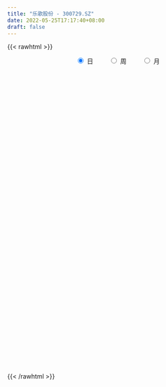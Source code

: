 ```yaml
---
title: "乐歌股份 - 300729.SZ"
date: 2022-05-25T17:17:40+08:00
draft: false
---
```

{{< rawhtml >}}
    <div style="text-align: center">
        <label style="padding: 1rem;"><input style="margin-right: .5rem" type="radio" name="period" value="D" checked onclick="period_change(this)">日</label>
        <label style="padding: 1rem;"><input style="margin-right: .5rem" type="radio" name="period" value="W" onclick="period_change(this)">周</label>
        <label style="padding: 1rem;"><input style="margin-right: .5rem" type="radio" name="period" value="M" onclick="period_change(this)">月</label>
    </div>
    <div id="chart" style="height: 700px;"></div> 
    <script type="text/javascript">
        const D_v = [13098.0,16864.8,12679.0,7822.8,6680.4,9554.99,70012.24,97040.17,46784.15,37490.05,33998.64,52302.84,54432.13,34079.42,17488.51,19095.25,23783.15,12592.06,15056.55,29286.3,19965.31,21664.83,21553.1,18897.62,11900.81,13833.72,8325.12,13913.83,15619.61,11497.07,18708.97,13660.18,9232.19,25581.51,16057.81,13309.74,25276.07,18207.09,17096.89,16577.7,13148.69,12560.53,19579.74,17976.59,19252.18,35188.18,26812.91,19910.32,21871.0,29360.83,20451.01,18939.28,17609.48,15575.8,37047.91,34976.3,43809.15,46980.58,31008.98,25278.11,26504.45,32900.89,18603.48,15433.3,21426.79,30305.5,21286.17,20602.6,21742.6,23052.0,25178.41,19949.48,15628.62,14239.21,18180.79,15602.28,16834.67,27819.81,38196.93,23985.58,13196.12,38546.37,19032.43,24217.75,20003.08,15210.03,29122.55,13855.11,15315.1,13126.84,22557.44,49990.42,22732.27,58797.32,35748.32,34295.19,31088.74,36435.16,27526.76,51514.45,29023.02,23730.4,18775.6,97362.61,86182.53,56708.68,39628.19,35188.87,24929.62,32020.11,54567.57,59669.84,75255.26,50836.21,81176.92,43579.64,35734.07,44769.8,34986.26,34881.82,78949.59,49086.83,40639.79,50322.07,46820.93,50755.78,44954.71,26794.33,32712.61,63855.66,34510.54,39518.37,23517.86,39331.28,20372.11,18534.2,31519.65,46068.44,31716.94,26851.36,36571.8,22862.28,12295.46,32270.16,18244.4,13747.08,9662.38,26712.2,16342.46,12213.0,9697.02,18757.68,20359.12,10625.58,20592.8,9694.72,27598.69,12500.2,12476.9,11910.84,12655.32,12118.52,10562.6,7921.1,9488.58,26713.34,18133.7,11331.07,16507.87,8150.4,14462.18,15204.37,11785.7,12250.2,9365.78,7754.8,14122.83,11020.74,12789.98,8280.0,7449.88,15487.98,9678.14,7039.55,14582.74,21648.0,12917.7,23958.86,15510.52,14995.58,12836.14,11233.3,12016.4,8024.28,12081.1,10263.86,19269.4,12875.81,19025.29,24708.35,37997.72,37987.1,28314.92,51356.9,34539.07,28279.74,19192.26,16135.0,16059.32,9792.24,60625.91,63284.19,39355.6,27861.58,17948.4,29783.64,15971.8,15449.2,15666.3,18515.14,16390.54,16856.16,45272.44,31097.9,18441.5,14402.78,13087.94,15915.14,21079.3,63347.1,86901.08,72123.3,52239.16,38481.5,42549.3,48872.31,39885.12,31600.85,26666.0,59963.06,58670.71,48022.97,27969.2,38301.7,48894.04,29020.39,45690.28,26811.86,39259.37,22545.8]
const D_histogram = [0.0,-0.0135038177,-0.0381152324,-0.0509404625,-0.0768156718,-0.0784702517,0.2194380144,0.4150011056,0.4561166178,0.4259759302,0.3478575902,0.3425255972,0.3205635317,0.2205563245,0.1431569701,0.0275823171,0.0043400346,-0.041737953,-0.0592855412,-0.0642010157,-0.1206495084,-0.252788976,-0.3227969822,-0.3236231469,-0.3029873597,-0.2655128238,-0.2390034061,-0.2000516423,-0.1756790097,-0.1417869528,-0.1575694001,-0.2007795919,-0.2036452043,-0.1327204722,-0.1185164321,-0.125838926,-0.04455137,-0.0189896229,-0.0428818428,-0.0504336366,-0.0478581549,-0.0534540173,-0.0253189639,-0.0518131652,-0.1009513898,-0.2112542317,-0.2950391252,-0.3281525032,-0.3452931701,-0.3034863178,-0.3043513822,-0.2751531516,-0.2853554907,-0.2547973681,-0.1417469661,-0.0304776137,0.1167527504,0.2445174213,0.3301456352,0.3280457119,0.3711282724,0.3776824133,0.3475328663,0.2894995417,0.2056629762,0.2047125344,0.1765457546,0.1134852931,0.0322394023,-0.0675659802,-0.0753261671,-0.0367879169,-0.0297644739,-0.0635860377,-0.0958889572,-0.1190229119,-0.1399675353,-0.0762193722,0.0027979142,0.0557302169,0.0931891438,0.1691831752,0.1924959711,0.2138987269,0.2022516294,0.1731853228,0.0977943602,0.0430842349,-0.0135329469,-0.0620478209,-0.044202297,0.0118810951,0.0328939793,0.1321806412,0.1641321807,0.1455315236,0.1620488825,0.2327317257,0.245551711,0.1314003064,0.0195931749,-0.0131013734,-0.0455072916,0.1238067141,0.196167444,0.1739143504,0.1479422946,0.1086913793,0.0755313888,-0.006432356,0.0207917419,0.0696101664,0.180280684,0.2592420803,0.3419528497,0.3494398631,0.3111099555,0.2522937224,0.2411044752,0.228941711,0.3674941254,0.3863758264,0.4229001459,0.4468058001,0.5254269669,0.6160099621,0.551054915,0.4506153085,0.4052632045,0.2446766811,0.1154951672,0.0931463766,-0.0030406484,-0.1083202596,-0.2179492951,-0.2660951958,-0.2952550838,-0.1553257731,-0.1589604936,-0.2583307117,-0.3425957812,-0.4185002622,-0.4609190106,-0.5521593506,-0.6320484666,-0.6809233726,-0.6848215173,-0.6329305151,-0.5946065719,-0.5137731936,-0.461654345,-0.4468587437,-0.4980609388,-0.4752822394,-0.3407229858,-0.2677616524,-0.1402202097,-0.0692661241,-0.0222167702,-0.0517953812,-0.0105395464,-0.0492610838,-0.0225520137,-0.0336875919,-0.0376333638,-0.1394818527,-0.1981131339,-0.195263014,-0.2033533031,-0.1796140366,-0.2085864769,-0.2547358214,-0.2721158849,-0.3253710261,-0.3232374656,-0.3475060507,-0.2785217734,-0.1729662811,-0.1271279988,-0.0710546972,-0.0371771811,-0.0674233043,-0.0938998928,-0.0855432426,0.0105628798,0.1036761843,0.1841291877,0.2507526046,0.2157969276,0.2432711829,0.2127476087,0.2395995138,0.2229593697,0.2071521611,0.1569323506,0.0975078853,0.0270128213,-0.0549813676,-0.1624338166,-0.2376309524,-0.2875021027,-0.3030986443,-0.3461136781,-0.4448538992,-0.4488443711,-0.3846465665,-0.3060381111,-0.225598607,-0.1584226279,-0.1039775758,0.0387818612,0.0932381802,0.0791910441,0.0731727236,0.0836822048,0.1182895668,0.1476526172,0.1806724461,0.1621747492,0.1258481126,0.0667347093,0.0492160928,0.0459640938,0.0435320419,0.0208503957,0.0351323714,0.0339544682,0.0444881791,0.0232779135,0.1149113281,0.2022697162,0.1445533582,0.0798812569,-0.0111376302,0.0083501628,0.0822059732,0.1413370319,0.1670316049,0.1675203879,0.1921232343,0.2546888814,0.262841016,0.2415284074,0.1821546188,0.1968380791,0.2005612792,0.2395203392,0.2507512687,0.1994082985,0.184472525]
const D_fast = [0.0,-0.0168797721,-0.051019995,-0.0765803406,-0.1216594679,-0.1429316107,0.209836159,0.5091495266,0.6642941932,0.7406474882,0.7494935457,0.829792952,0.8879717695,0.8431036434,0.8014935315,0.6928144578,0.6706571839,0.614144708,0.5817757345,0.5608100062,0.4741991363,0.2788624248,0.128155173,0.0464232216,-0.0086878312,-0.0375915012,-0.070832935,-0.0818940818,-0.1014412017,-0.102995883,-0.1581706802,-0.25157577,-0.3053526835,-0.2676080694,-0.2830331374,-0.3218153628,-0.2516656493,-0.2308513079,-0.2654639885,-0.2856241914,-0.2950132485,-0.3139726152,-0.2921673028,-0.3316147954,-0.4059908674,-0.5691072672,-0.7266519421,-0.8418034459,-0.9452674053,-0.9793321324,-1.0562850424,-1.0958750997,-1.1774163115,-1.2105575309,-1.1329438705,-1.0292939215,-0.8528753698,-0.6639813436,-0.4958167208,-0.4159052162,-0.2800405875,-0.1790658433,-0.1223321737,-0.1079906129,-0.1404114344,-0.0901837425,-0.0742140837,-0.1089032219,-0.1820892621,-0.2987861397,-0.3253778683,-0.2960365974,-0.2964542729,-0.3461723461,-0.4024475049,-0.4553371876,-0.5112736948,-0.4665803748,-0.3868636098,-0.3199987528,-0.2592425401,-0.1409527148,-0.0695159262,0.0053615114,0.0442773213,0.0585073453,0.0075649728,-0.0363740937,-0.0963745123,-0.1604013415,-0.1536063919,-0.094552726,-0.065316347,0.0670154752,0.1400000599,0.1577822837,0.2148118632,0.3436776378,0.4178855509,0.3365842229,0.2296753851,0.1937054935,0.1499227523,0.3501884365,0.4715910275,0.4928165215,0.5038300393,0.4917519688,0.4774748256,0.3939029917,0.4263250251,0.4925459912,0.6482866798,0.7920585962,0.960257578,1.0551045571,1.0945521385,1.0988093359,1.1478962076,1.1929688711,1.4233948169,1.5388704745,1.6811198304,1.8167269346,2.0267048432,2.2712903289,2.3440990106,2.3563132311,2.4122769284,2.3128595751,2.2125518531,2.2134896566,2.1165424695,1.9841827934,1.8200664341,1.7053967346,1.6024230755,1.703520943,1.660146099,1.4961932031,1.3262791882,1.1457496417,0.9881011407,0.7588209631,0.5209197303,0.3018139812,0.1267104572,0.0203688306,-0.0899588692,-0.1375687893,-0.2008635269,-0.2977826115,-0.4735000413,-0.5695419017,-0.5201633946,-0.5141424743,-0.4216560841,-0.3680185295,-0.3265233682,-0.3690508245,-0.3304298763,-0.3814666846,-0.3603956179,-0.3799530941,-0.393307207,-0.5300261591,-0.6381857237,-0.6841513573,-0.7430799722,-0.7642442149,-0.8453632744,-0.9551965743,-1.040605609,-1.1752035067,-1.2538793125,-1.3650244104,-1.3656705764,-1.3033566544,-1.2893003718,-1.2509907444,-1.2264075236,-1.2735094729,-1.3234610346,-1.336490195,-1.2377433527,-1.1187110022,-0.9922257019,-0.8629141338,-0.8439205789,-0.7556285279,-0.7329651999,-0.6462134164,-0.607113718,-0.5711328863,-0.5821196092,-0.6171671031,-0.6809089619,-0.7766484926,-0.9247093958,-1.0593142698,-1.1810609457,-1.2724321483,-1.4019756017,-1.6119292976,-1.7281308622,-1.7600946993,-1.7579957717,-1.7339559193,-1.7063855971,-1.6779349391,-1.5254800367,-1.4477141726,-1.4419635478,-1.4296886874,-1.398258655,-1.3340789013,-1.2678026966,-1.1896147562,-1.1675687657,-1.1724333742,-1.2148631002,-1.2200776935,-1.211838669,-1.2033877105,-1.2208567577,-1.1977916892,-1.1904809753,-1.1688252196,-1.1842160069,-1.0638547603,-0.9259289431,-0.9475069616,-0.9922087486,-1.0860120433,-1.0644367096,-0.9700294058,-0.8755640892,-0.808111615,-0.765742735,-0.69310908,-0.5668712126,-0.493008824,-0.4539393307,-0.4677744646,-0.4038814845,-0.3500179646,-0.2511788198,-0.1772600731,-0.1787509688,-0.147568611]
const D_slow = [0.0,-0.0033759544,-0.0129047625,-0.0256398781,-0.0448437961,-0.064461359,-0.0096018554,0.094148421,0.2081775754,0.314671558,0.4016359555,0.4872673548,0.5674082377,0.6225473189,0.6583365614,0.6652321407,0.6663171493,0.6558826611,0.6410612758,0.6250110218,0.5948486447,0.5316514007,0.4509521552,0.3700463685,0.2942995285,0.2279213226,0.1681704711,0.1181575605,0.0742378081,0.0387910699,-0.0006012802,-0.0507961781,-0.1017074792,-0.1348875972,-0.1645167053,-0.1959764368,-0.2071142793,-0.211861685,-0.2225821457,-0.2351905549,-0.2471550936,-0.2605185979,-0.2668483389,-0.2798016302,-0.3050394776,-0.3578530356,-0.4316128169,-0.5136509427,-0.5999742352,-0.6758458146,-0.7519336602,-0.8207219481,-0.8920608208,-0.9557601628,-0.9911969043,-0.9988163078,-0.9696281202,-0.9084987649,-0.8259623561,-0.7439509281,-0.65116886,-0.5567482566,-0.4698650401,-0.3974901546,-0.3460744106,-0.294896277,-0.2507598383,-0.222388515,-0.2143286645,-0.2312201595,-0.2500517013,-0.2592486805,-0.266689799,-0.2825863084,-0.3065585477,-0.3363142757,-0.3713061595,-0.3903610025,-0.389661524,-0.3757289698,-0.3524316838,-0.31013589,-0.2620118973,-0.2085372155,-0.1579743082,-0.1146779775,-0.0902293874,-0.0794583287,-0.0828415654,-0.0983535206,-0.1094040949,-0.1064338211,-0.0982103263,-0.065165166,-0.0241321208,0.0122507601,0.0527629807,0.1109459121,0.1723338399,0.2051839165,0.2100822102,0.2068068669,0.1954300439,0.2263817225,0.2754235835,0.3189021711,0.3558877447,0.3830605895,0.4019434367,0.4003353477,0.4055332832,0.4229358248,0.4680059958,0.5328165159,0.6183047283,0.7056646941,0.7834421829,0.8465156135,0.9067917323,0.9640271601,1.0559006914,1.152494648,1.2582196845,1.3699211345,1.5012778763,1.6552803668,1.7930440956,1.9056979227,2.0070137238,2.0681828941,2.0970566859,2.12034328,2.1195831179,2.092503053,2.0380157292,1.9714919303,1.8976781594,1.8588467161,1.8191065927,1.7545239147,1.6688749694,1.5642499039,1.4490201513,1.3109803136,1.152968197,0.9827373538,0.8115319745,0.6532993457,0.5046477027,0.3762044043,0.2607908181,0.1490761322,0.0245608975,-0.0942596624,-0.1794404088,-0.2463808219,-0.2814358743,-0.2987524054,-0.3043065979,-0.3172554432,-0.3198903298,-0.3322056008,-0.3378436042,-0.3462655022,-0.3556738432,-0.3905443063,-0.4400725898,-0.4888883433,-0.5397266691,-0.5846301782,-0.6367767975,-0.7004607528,-0.7684897241,-0.8498324806,-0.930641847,-1.0175183597,-1.087148803,-1.1303903733,-1.162172373,-1.1799360473,-1.1892303425,-1.2060861686,-1.2295611418,-1.2509469524,-1.2483062325,-1.2223871864,-1.1763548895,-1.1136667384,-1.0597175065,-0.9988997108,-0.9457128086,-0.8858129302,-0.8300730877,-0.7782850475,-0.7390519598,-0.7146749885,-0.7079217832,-0.7216671251,-0.7622755792,-0.8216833173,-0.893558843,-0.9693335041,-1.0558619236,-1.1670753984,-1.2792864911,-1.3754481328,-1.4519576606,-1.5083573123,-1.5479629693,-1.5739573632,-1.5642618979,-1.5409523529,-1.5211545919,-1.502861411,-1.4819408598,-1.4523684681,-1.4154553138,-1.3702872022,-1.3297435149,-1.2982814868,-1.2815978095,-1.2692937863,-1.2578027628,-1.2469197524,-1.2417071534,-1.2329240606,-1.2244354435,-1.2133133988,-1.2074939204,-1.1787660884,-1.1281986593,-1.0920603198,-1.0720900055,-1.0748744131,-1.0727868724,-1.0522353791,-1.0169011211,-0.9751432199,-0.9332631229,-0.8852323143,-0.821560094,-0.75584984,-0.6954677381,-0.6499290834,-0.6007195636,-0.5505792438,-0.490699159,-0.4280113419,-0.3781592672,-0.332041136]
const D_data = [['2021-05-14', 23.4311, 23.6881, 23.1439, 23.8695],['2021-05-17', 23.6881, 23.4765, 23.2195, 23.93],['2021-05-18', 23.5218, 23.2119, 23.0532, 23.6352],['2021-05-19', 23.416, 23.2195, 22.9701, 23.416],['2021-05-20', 23.2346, 22.8945, 22.834, 23.2346],['2021-05-21', 22.9323, 23.0532, 22.8189, 23.3556],['2021-05-24', 24.9655, 27.6639, 24.9655, 27.6639],['2021-05-25', 27.8906, 27.9813, 26.4999, 29.1],['2021-05-26', 27.5505, 27.0592, 26.4696, 27.5505],['2021-05-27', 27.0219, 26.5875, 25.7285, 27.0317],['2021-05-28', 26.5381, 26.0543, 25.8569, 26.8343],['2021-05-31', 26.0642, 27.0811, 25.4817, 27.2193],['2021-06-01', 26.9527, 27.1403, 26.548, 28.4929],['2021-06-02', 26.7553, 26.1333, 25.9655, 27.2489],['2021-06-03', 26.0741, 26.1728, 25.8272, 26.4295],['2021-06-04', 25.9655, 25.3336, 25.3336, 26.1728],['2021-06-07', 25.225, 26.2222, 25.1756, 26.5183],['2021-06-08', 26.1333, 25.8272, 25.6693, 26.39],['2021-06-09', 25.768, 26.0642, 25.768, 26.1629],['2021-06-10', 27.5056, 26.2024, 26.1925, 27.5056],['2021-06-11', 26.2715, 25.4027, 25.3237, 26.2715],['2021-06-15', 25.1756, 23.8724, 23.8724, 25.1756],['2021-06-16', 23.8922, 23.9415, 23.2702, 24.2673],['2021-06-17', 23.9909, 24.4154, 23.8428, 24.8301],['2021-06-18', 24.1982, 24.5339, 23.9415, 24.5339],['2021-06-21', 24.5339, 24.7116, 24.1982, 24.9486],['2021-06-22', 24.7116, 24.5734, 24.3463, 24.8696],['2021-06-23', 24.5833, 24.7511, 24.2871, 24.9782],['2021-06-24', 25.1065, 24.603, 24.2772, 25.1263],['2021-06-25', 24.4648, 24.761, 24.3858, 24.8498],['2021-06-28', 24.8005, 24.0699, 23.8922, 24.8696],['2021-06-29', 24.1982, 23.4183, 23.3393, 24.1982],['2021-06-30', 23.3097, 23.6256, 23.1813, 23.6454],['2021-07-01', 23.5861, 24.5833, 23.3887, 24.8696],['2021-07-02', 24.5635, 23.981, 23.7145, 24.84],['2021-07-05', 23.7342, 23.6059, 23.438, 24.1489],['2021-07-06', 23.6947, 24.8202, 23.359, 25.6594],['2021-07-07', 24.4944, 24.3562, 24.0896, 24.8696],['2021-07-08', 24.1884, 23.6849, 23.6059, 24.3661],['2021-07-09', 24.4845, 23.7342, 23.5466, 24.4845],['2021-07-12', 23.7638, 23.7737, 23.5861, 24.1884],['2021-07-13', 23.7836, 23.5861, 23.4183, 23.8724],['2021-07-14', 23.4775, 24.0008, 23.2208, 24.4845],['2021-07-15', 23.8823, 23.2504, 23.2208, 23.8823],['2021-07-16', 23.2899, 22.6581, 22.5692, 23.3689],['2021-07-19', 22.6186, 21.2858, 20.7329, 22.6285],['2021-07-20', 21.1278, 20.8316, 20.4367, 21.5227],['2021-07-21', 20.8316, 20.8316, 20.644, 21.1278],['2021-07-22', 20.8415, 20.5453, 20.3775, 20.8415],['2021-07-23', 20.5157, 20.9994, 20.5157, 21.1574],['2021-07-26', 20.8514, 20.2294, 20.2294, 20.9994],['2021-07-27', 20.2392, 20.338, 20.2392, 20.9106],['2021-07-28', 20.1405, 19.5481, 19.252, 20.4959],['2021-07-29', 19.9529, 19.7653, 19.716, 20.1208],['2021-07-30', 20.3873, 20.8908, 20.3775, 21.6807],['2021-08-02', 20.5058, 21.266, 20.3182, 21.3253],['2021-08-03', 21.1278, 22.3125, 20.9402, 23.1122],['2021-08-04', 24.5537, 22.8259, 22.7074, 24.5537],['2021-08-05', 22.4211, 22.9839, 22.3619, 23.4973],['2021-08-06', 22.8358, 22.2632, 22.0163, 22.9345],['2021-08-09', 23.2011, 23.1221, 22.431, 23.2702],['2021-08-10', 22.7074, 23.0135, 22.1743, 23.0629],['2021-08-11', 23.2801, 22.7074, 22.4409, 23.2801],['2021-08-12', 22.9543, 22.3125, 22.3027, 22.9543],['2021-08-13', 22.3718, 21.7498, 21.5721, 22.4705],['2021-08-16', 21.8683, 22.6778, 21.7794, 22.9938],['2021-08-17', 22.7469, 22.3718, 22.2138, 23.0036],['2021-08-18', 22.51, 21.7695, 21.5425, 22.51],['2021-08-19', 21.5425, 21.1772, 20.9402, 21.6609],['2021-08-20', 21.5721, 20.4071, 20.1208, 21.5721],['2021-08-23', 20.4071, 21.1772, 20.338, 21.503],['2021-08-24', 21.2561, 21.7597, 21.1278, 21.9472],['2021-08-25', 21.7991, 21.424, 21.424, 22.1151],['2021-08-26', 21.5227, 20.7625, 20.7329, 21.5425],['2021-08-27', 21.3549, 20.4959, 20.2985, 21.3549],['2021-08-30', 20.4959, 20.3281, 19.9233, 21.108],['2021-08-31', 20.5058, 20.0813, 19.795, 20.5157],['2021-09-01', 20.0517, 21.1179, 19.7851, 21.2265],['2021-09-02', 21.108, 21.6116, 20.4367, 21.9374],['2021-09-03', 21.7103, 21.6116, 21.3154, 21.9867],['2021-09-06', 21.4437, 21.6708, 21.4437, 21.8584],['2021-09-07', 21.7004, 22.5199, 21.5227, 22.8852],['2021-09-08', 22.3915, 22.2335, 22.1546, 22.5199],['2021-09-09', 22.51, 22.4606, 22.273, 23.1912],['2021-09-10', 22.9049, 22.2138, 21.9472, 22.9049],['2021-09-13', 22.1151, 22.0163, 21.8386, 22.431],['2021-09-14', 21.9077, 21.2463, 21.108, 22.0558],['2021-09-15', 21.1377, 21.1969, 20.8316, 21.503],['2021-09-16', 21.3253, 20.8711, 20.8514, 21.7202],['2021-09-17', 21.187, 20.644, 20.5749, 21.187],['2021-09-22', 20.2392, 21.3351, 20.2392, 21.6214],['2021-09-23', 21.3351, 21.9867, 21.1278, 22.3915],['2021-09-24', 22.1151, 21.7597, 21.4733, 22.3125],['2021-09-27', 21.5819, 23.1221, 21.4536, 23.2504],['2021-09-28', 23.0332, 22.7469, 22.1052, 23.0332],['2021-09-29', 22.6778, 22.273, 22.2138, 23.2603],['2021-09-30', 22.5988, 22.8358, 22.4508, 23.2011],['2021-10-08', 23.1517, 23.9218, 22.7074, 24.0107],['2021-10-11', 24.0896, 23.6355, 23.2011, 24.0896],['2021-10-12', 23.8428, 21.9472, 21.5128, 23.8428],['2021-10-13', 21.9472, 21.4536, 20.6342, 22.0163],['2021-10-14', 21.2364, 22.0855, 20.9402, 22.1743],['2021-10-15', 21.8683, 21.9176, 21.7498, 22.9049],['2021-10-18', 21.7991, 24.8795, 21.7991, 25.5311],['2021-10-19', 25.0769, 24.4845, 24.1686, 25.8667],['2021-10-20', 24.1884, 23.6256, 23.2504, 24.4352],['2021-10-21', 23.4282, 23.6256, 23.1221, 23.8626],['2021-10-22', 23.9119, 23.438, 23.2504, 24.1291],['2021-10-25', 23.2998, 23.4479, 22.9444, 23.675],['2021-10-26', 23.4578, 22.6087, 22.589, 23.4578],['2021-10-27', 22.4014, 23.8922, 22.0262, 23.9218],['2021-10-28', 23.8922, 24.4648, 23.6947, 24.682],['2021-10-29', 23.6947, 25.8371, 23.359, 26.9133],['2021-11-01', 25.7581, 26.2024, 25.0473, 26.7158],['2021-11-02', 26.6862, 27.012, 26.2814, 28.0585],['2021-11-03', 27.1897, 26.6862, 25.9457, 27.2094],['2021-11-04', 26.6566, 26.3999, 25.7976, 26.8343],['2021-11-05', 26.7355, 26.2222, 25.8667, 27.3279],['2021-11-08', 26.2617, 26.9527, 25.5508, 27.4168],['2021-11-09', 27.2983, 27.1996, 26.7553, 27.9203],['2021-11-10', 26.7948, 29.8159, 26.6961, 30.1022],['2021-11-11', 29.8159, 29.2037, 28.483, 30.0923],['2021-11-12', 29.105, 30.0726, 28.8187, 30.5958],['2021-11-15', 30.0726, 30.6156, 29.7073, 31.7312],['2021-11-16', 30.6156, 32.1755, 30.1219, 32.5802],['2021-11-17', 31.8891, 33.4688, 31.5041, 34.0513],['2021-11-18', 33.3207, 32.3038, 31.9583, 34.5054],['2021-11-19', 32.4716, 32.0767, 31.7904, 32.8172],['2021-11-22', 32.4025, 32.9949, 32.0866, 33.4392],['2021-11-23', 32.906, 31.5436, 30.2601, 32.985],['2021-11-24', 31.3955, 31.593, 30.9117, 32.4124],['2021-11-25', 31.9385, 32.906, 31.05, 33.1035],['2021-11-26', 32.7876, 31.9977, 31.6127, 33.4096],['2021-11-29', 31.5633, 31.593, 30.8031, 32.906],['2021-11-30', 31.9286, 31.1191, 30.9216, 31.9879],['2021-12-01', 31.0895, 31.5535, 30.8426, 31.7904],['2021-12-02', 31.6917, 31.6325, 31.0697, 32.8764],['2021-12-03', 31.3461, 34.1401, 31.2079, 34.7325],['2021-12-06', 34.1895, 32.8468, 32.4223, 34.8016],['2021-12-07', 32.906, 31.4547, 31.1092, 33.064],['2021-12-08', 31.4547, 31.1487, 29.3321, 31.5337],['2021-12-09', 31.3363, 30.7439, 30.6945, 32.0076],['2021-12-10', 30.4675, 30.7044, 30.3095, 31.05],['2021-12-13', 30.6057, 29.5197, 29.1939, 30.7044],['2021-12-14', 29.4407, 28.8977, 28.5127, 29.5197],['2021-12-15', 28.8286, 28.562, 28.5028, 29.2235],['2021-12-16', 28.6311, 28.562, 28.4337, 28.8878],['2021-12-17', 28.6114, 28.9668, 27.8512, 29.6678],['2021-12-20', 28.9569, 28.6311, 28.4929, 29.5888],['2021-12-21', 28.4337, 29.105, 28.019, 29.2729],['2021-12-22', 28.9174, 28.7595, 28.641, 29.5197],['2021-12-23', 28.6311, 28.1375, 27.6932, 28.7101],['2021-12-24', 28.0881, 26.8441, 26.6763, 28.098],['2021-12-27', 26.8639, 27.2983, 26.6763, 27.4958],['2021-12-28', 27.1502, 28.7792, 27.1107, 29.026],['2021-12-29', 28.7299, 28.2954, 28.2461, 29.1149],['2021-12-30', 28.6213, 29.3222, 28.1474, 29.9146],['2021-12-31', 29.263, 29.026, 28.7299, 29.9146],['2022-01-04', 28.6607, 28.9668, 28.483, 29.3321],['2022-01-05', 28.7002, 27.9795, 27.6537, 28.7792],['2022-01-06', 27.8413, 28.8286, 27.8413, 29.5098],['2022-01-07', 28.8483, 27.7623, 27.7228, 29.1248],['2022-01-10', 27.6438, 28.4732, 27.6438, 28.8088],['2022-01-11', 28.1375, 27.9696, 27.8907, 29.026],['2022-01-12', 27.94, 27.94, 27.861, 28.4534],['2022-01-13', 28.0388, 26.3011, 26.1037, 28.4139],['2022-01-14', 26.5085, 26.2123, 26.0642, 27.5451],['2022-01-17', 26.0445, 26.6072, 26.0445, 26.9034],['2022-01-18', 26.7158, 26.2222, 25.6693, 27.2983],['2022-01-19', 26.2814, 26.4295, 26.1432, 26.6961],['2022-01-20', 26.311, 25.5113, 25.3534, 26.8145],['2022-01-21', 25.6792, 24.8104, 24.4451, 25.9062],['2022-01-24', 25.1855, 24.682, 24.1884, 25.3139],['2022-01-25', 24.8202, 23.6849, 23.6454, 24.8795],['2022-01-26', 23.7638, 23.8527, 23.4084, 24.0896],['2022-01-27', 23.8724, 23.053, 23.0234, 23.9613],['2022-01-28', 23.8922, 23.9415, 22.9246, 24.1686],['2022-02-07', 24.2279, 24.5339, 24.0896, 25.0276],['2022-02-08', 24.5833, 23.9119, 23.6454, 24.6425],['2022-02-09', 24.2575, 24.0699, 23.6947, 24.3167],['2022-02-10', 24.0896, 23.8231, 23.6947, 24.1884],['2022-02-11', 23.8428, 22.816, 22.8062, 23.8428],['2022-02-14', 22.6877, 22.4705, 22.3421, 22.9444],['2022-02-15', 22.4508, 22.6087, 22.1644, 22.7766],['2022-02-16', 22.2928, 23.7836, 22.2928, 23.7836],['2022-02-17', 23.7935, 24.1291, 23.5763, 24.5734],['2022-02-18', 23.754, 24.3858, 23.7441, 24.761],['2022-02-21', 24.1785, 24.6228, 23.9415, 25.2744],['2022-02-22', 24.3858, 23.4676, 23.2801, 24.3957],['2022-02-23', 23.7638, 24.2673, 23.4084, 24.5635],['2022-02-24', 24.1193, 23.5763, 23.2998, 24.4845],['2022-02-25', 23.6552, 24.3365, 23.6355, 24.5635],['2022-02-28', 24.3365, 23.8823, 23.3985, 24.3365],['2022-03-01', 24.3858, 23.8626, 23.6552, 24.3858],['2022-03-02', 23.6947, 23.2899, 23.2504, 23.8132],['2022-03-03', 23.3097, 22.8753, 22.7173, 23.3788],['2022-03-04', 23.0431, 22.3323, 22.0163, 23.1122],['2022-03-07', 22.2632, 21.6609, 21.3351, 22.3323],['2022-03-08', 21.6511, 20.6342, 20.5848, 21.8683],['2022-03-09', 20.7329, 20.2689, 19.2618, 21.1278],['2022-03-10', 20.5354, 19.9134, 19.7259, 20.9205],['2022-03-11', 19.558, 19.795, 18.936, 19.9529],['2022-03-14', 19.7357, 18.8867, 18.7583, 19.7555],['2022-03-15', 18.7682, 17.3268, 17.0799, 18.7682],['2022-03-16', 17.5341, 17.7019, 16.8233, 17.8105],['2022-03-17', 17.9685, 18.1956, 17.7217, 18.6398],['2022-03-18', 18.3042, 18.2844, 17.9389, 18.4621],['2022-03-21', 18.1857, 18.314, 17.9981, 18.5016],['2022-03-22', 18.3338, 18.1758, 17.7414, 18.3437],['2022-03-23', 18.1857, 18.0179, 17.9685, 18.4819],['2022-03-24', 18.2153, 19.4099, 17.5736, 20.2096],['2022-03-25', 19.252, 18.6695, 18.6201, 19.9233],['2022-03-28', 18.2943, 17.771, 17.5835, 18.5609],['2022-03-29', 17.771, 17.6624, 17.4255, 18.2647],['2022-03-30', 17.5835, 17.7316, 17.5242, 17.9488],['2022-03-31', 17.7513, 18.0277, 17.6526, 18.8571],['2022-04-01', 18.0277, 18.0376, 17.5736, 18.2153],['2022-04-06', 17.929, 18.1857, 17.8796, 18.2548],['2022-04-07', 18.087, 17.5242, 17.5144, 18.0968],['2022-04-08', 17.6723, 17.0799, 16.8825, 17.6723],['2022-04-11', 17.1096, 16.4283, 16.4086, 17.1885],['2022-04-12', 16.3395, 16.6061, 15.9347, 16.6159],['2022-04-13', 16.4876, 16.5863, 16.0532, 17.6624],['2022-04-14', 16.6653, 16.4382, 15.9446, 16.6653],['2022-04-15', 16.3691, 15.9643, 15.8458, 16.3691],['2022-04-18', 15.9347, 16.2506, 15.6286, 16.3296],['2022-04-19', 16.2605, 15.9446, 15.8755, 16.4777],['2022-04-20', 15.9643, 15.9742, 15.8162, 16.4086],['2022-04-21', 15.9446, 15.4016, 15.3917, 16.0433],['2022-04-22', 15.3226, 16.8924, 14.9178, 17.9389],['2022-04-25', 16.3395, 17.2873, 16.3395, 18.7287],['2022-04-26', 16.6061, 15.5299, 15.2535, 17.1688],['2022-04-27', 15.2436, 15.0461, 13.8515, 15.3423],['2022-04-28', 14.7993, 14.1675, 14.0293, 15.1844],['2022-04-29', 14.0293, 15.2041, 14.0293, 15.2535],['2022-05-05', 15.0955, 16.0236, 14.6611, 16.2111],['2022-05-06', 15.5892, 16.142, 15.4904, 16.8331],['2022-05-09', 15.8458, 15.9347, 15.6583, 16.3987],['2022-05-10', 15.9544, 15.6879, 15.5793, 15.9544],['2022-05-11', 16.3, 16.0729, 15.9643, 17.3761],['2022-05-12', 15.6188, 16.843, 15.6188, 16.9319],['2022-05-13', 17.0799, 16.4481, 16.142, 17.2379],['2022-05-16', 16.4283, 16.142, 15.9939, 16.7344],['2022-05-17', 16.142, 15.52, 15.3028, 16.1716],['2022-05-18', 15.69, 16.39, 15.54, 16.68],['2022-05-19', 15.88, 16.38, 15.81, 16.45],['2022-05-20', 16.57, 17.04, 16.25, 17.15],['2022-05-23', 16.93, 16.96, 16.72, 17.26],['2022-05-24', 17.45, 16.19, 16.1, 17.45],['2022-05-25', 16.15, 16.57, 15.95, 16.59]]
const W_v = [90.05,2704.63,339261.02,181317.48,342994.54,237683.35,218682.22,214089.89,158819.62,106478.87,139678.58,57079.18,24644.36,93162.05,162075.7,131101.73,127016.89,101145.98,90212.18,192924.95,80065.56,105522.16,110362.37,139792.97,107359.44,122286.08,190389.28,152031.96,94998.13,76030.44,100171.03,117401.77,86469.74,43361.25,61443.84,37539.87,41834.92,33118.9,34385.72,51029.23,50994.12,49193.0,49809.06,68243.65,84163.7,77784.17,103001.19,81918.34,84215.47,140881.19,95266.36,63702.66,42802.84,29098.87,26994.71,45713.12,20749.0,39204.99,33982.21,34324.57,35961.28,38213.19,51370.2,100943.45,115974.23,129850.59,61538.87,53160.87,85601.52,54138.79,39345.19,48471.73,13223.09,26883.99,23224.83,30953.25,26659.83,17449.16,23405.81,22115.28,28724.02,35824.09,23422.84,45570.03,19847.01,11798.41,14533.89,14761.29,24783.58,66074.32,41436.09,29356.31,53321.56,143866.54,79523.76,492451.5600000001,231993.71,167734.28,112762.21,182547.66,230048.25,235311.52,90061.4,59708.15,88997.84,142354.73,186889.09,84059.93,101080.44,86810.7,56355.79,76343.44,49039.44,59039.5,89804.5,75330.55,69082.06,51041.7,48656.68,55445.53,123696.69,55000.35,35756.0,35687.97,42468.29,82437.58,122597.23,197532.0,102447.47,79334.3,186632.49,175638.97,202100.0,181620.06,168585.14,152371.52,120803.89,228008.93,137146.73,89656.96,142865.0,247678.85,179471.91,137112.32,218065.15,100823.3,35040.75,158229.17,107312.55,154325.82,181315.95,172487.82,127830.68,103102.8,138774.76,104166.58,206646.93,136064.49,78714.41,124256.61,157054.21,139768.93,142575.69,96439.08,47019.57,56766.87,124590.8,102606.06,162682.51,92342.38,97210.23,56884.46,74007.98,120460.7,112301.98,120583.66,39264.46,77854.77,53601.99,285325.25,177398.15,100683.37,74016.36,63189.35,83240.66,90467.49,82517.73,133143.24,109623.48,182053.12,114868.91,116988.87,93176.51,122439.27,114995.75,86629.63,95280.13,159929.57,36435.16,150570.23,315070.88,246442.4,256096.64,238544.29,219647.82,194115.04,155825.68,130297.84,100636.22,77369.28,81011.99,49161.58,72819.32,65655.89,55279.31,55028.58,65866.13,78534.4,61655.04,132594.27,161682.89,165896.66,130921.02,49630.64,128058.54,127832.26,292294.34,88757.43,224923.59,189875.61,88617.03]
const W_histogram = [0.0,0.4137873504,0.5285958404,0.4839568596,0.4844996117,0.4753101555,0.3969926995,0.3784863177,0.2689194364,0.0593472708,-0.1141338193,-0.2547651211,-0.3117602364,-0.328162305,-0.1950220427,-0.1707407274,-0.2020891328,-0.1431224857,-0.0572696185,0.0056015145,-0.0365685249,0.0112820784,-0.0294065074,-0.0093922625,0.0523257843,0.1442439557,0.2157246852,0.3161438124,0.2745391804,0.2633879583,0.2772053466,0.1437684048,0.0520507573,-0.0500931895,-0.1603871726,-0.3462871071,-0.4428606622,-0.5316256548,-0.5686477981,-0.5817952048,-0.6036178523,-0.6065325852,-0.5397610549,-0.4298074432,-0.4098915597,-0.3120938505,-0.2427126688,-0.1585522268,-0.1216561526,-0.0172771261,0.0107540289,-0.0238234435,-0.0356341175,-0.0392584686,-0.0271530023,-0.0169674745,-0.0105419073,0.0165076251,0.0240703051,0.0307611985,0.0105365523,0.0307906682,0.0744034719,0.1702914692,0.249304168,0.2900424434,0.3125396037,0.2969442719,0.3207105651,0.2589746626,0.228835449,0.1998136277,0.1286260428,0.042999947,-0.0234110837,-0.0567513277,-0.074065946,-0.1019703096,-0.1151929849,-0.0911863069,-0.062439105,-0.0163287177,0.0070586285,0.0021660799,0.0006234833,-0.0180703541,-0.0533407446,-0.0681785251,-0.0731372965,-0.0774316428,-0.055916944,-0.0233933192,0.0161657576,0.1838404465,0.3628223377,0.3150009806,0.2326989328,0.1614274451,0.0751533836,0.0433181649,0.022783171,0.0403944643,-0.0145777758,-0.043122967,-0.0710593816,-0.0425513278,-0.0240838554,-0.0024141674,0.0138843995,0.005406648,-0.0458332824,-0.1154309277,-0.1631714674,-0.1446685702,-0.1581655657,-0.0942740119,-0.1123147218,-0.126377133,-0.1030081033,-0.0610353888,-0.0561651785,-0.0446320357,-0.0344862975,-0.0170352646,0.0320771188,0.0861910053,0.1755700836,0.3170796209,0.4023039782,0.5367269937,1.0999034557,1.4453519079,1.6869064136,1.7213883375,1.3670451158,1.0226846495,0.9545071208,1.2453820908,1.2743045384,1.5785034201,2.1376190921,1.9641162745,2.2180777623,2.2243425935,1.9455899564,1.7807717168,1.6403309292,1.9013096437,1.7861683422,1.0118067037,0.5474943379,-0.3361081932,-1.0601479413,-1.7147193649,-2.0140177368,-2.3395215344,-2.4265605644,-2.54312012,-2.5567840737,-2.6113156159,-2.5471094847,-2.457172006,-2.4148554264,-2.3605169053,-2.1924015982,-1.7672187909,-1.5059562646,-1.1353329613,-0.9310321408,-0.9427854958,-0.8841246869,-0.8397872487,-0.6389116925,-0.4662026175,-0.2926098696,-0.2334973798,-0.2559424076,-0.3166546475,-0.3631967385,-0.1655486169,-0.0623471043,0.0267924022,0.0425296233,0.081275587,0.0679558446,0.0565732624,-0.006051382,-0.1346770496,-0.1986973928,-0.1239014866,-0.0860841234,-0.1261544286,-0.1213001468,-0.0227316469,0.0966894252,0.0840878951,0.1605884316,0.2860329397,0.4355584404,0.3941369966,0.4592385076,0.6427236979,0.7607972159,1.0510956957,1.3139013065,1.4097649929,1.5345188014,1.3113617885,0.9872191885,0.589946615,0.4410281837,0.2346845327,-0.0156411491,-0.2709243845,-0.481300243,-0.6677794096,-0.6559752929,-0.6223419261,-0.7001282326,-0.8760980079,-1.0368642529,-1.0563312187,-1.0487090148,-1.0429089876,-1.046254921,-0.9223491798,-0.8900502133,-0.7472352103,-0.581254395,-0.3898908014,-0.2595287069]
const W_fast = [0.0,0.517234188,0.7641916381,0.8405418723,0.9622095273,1.07184761,1.0927783288,1.1688935264,1.1265565042,0.9318211564,0.7298066114,0.5254840293,0.3905488549,0.29210621,0.3764909616,0.3580870951,0.2762164065,0.2994024322,0.3709378947,0.4352094065,0.3838972358,0.4345683586,0.386528146,0.4041943253,0.4789938181,0.6069729785,0.7323848792,0.9118399596,0.9388701227,0.9935658901,1.0766846151,0.9791897744,0.9004848164,0.7858175721,0.6354267959,0.3629550846,0.155666364,-0.0660050423,-0.2451891351,-0.4037853431,-0.5765124536,-0.7310603328,-0.7992290662,-0.7967273153,-0.8792843217,-0.8595100752,-0.8508070607,-0.8062846754,-0.7998026393,-0.6997428944,-0.6690232322,-0.7095565654,-0.7302757688,-0.743714737,-0.7383975214,-0.7324538622,-0.7286637717,-0.6974873332,-0.6839070769,-0.6695258838,-0.6871163919,-0.659164609,-0.5969509373,-0.4584900727,-0.3171513319,-0.2039024457,-0.1032703844,-0.0446296483,0.0593142862,0.0623220494,0.089391698,0.1103232837,0.0712922094,-0.0035838996,-0.0758477013,-0.1233757772,-0.159206882,-0.2126038229,-0.2546247445,-0.2534146433,-0.2402772176,-0.1982490098,-0.1730970064,-0.177448035,-0.1788347607,-0.2020461868,-0.2506517634,-0.2825341752,-0.3057772707,-0.3294295277,-0.3218940649,-0.2952187699,-0.2516182537,-0.0379834532,0.2317040225,0.2626329106,0.238505596,0.2075909695,0.1401052539,0.1190995764,0.1042603753,0.1319702846,0.0733536006,0.0340276676,-0.0116735924,0.0061966295,0.018643138,0.0397092842,0.059478951,0.0523528614,-0.0103453895,-0.1088007668,-0.1973341734,-0.2149984187,-0.2680368056,-0.2277137547,-0.2738331451,-0.3194898396,-0.3218728356,-0.2951589683,-0.3043300527,-0.3039549188,-0.302430755,-0.2892385383,-0.2321068751,-0.1564452374,-0.0231736381,0.1976058045,0.3834061563,0.6520109202,1.4901632461,2.1969496752,2.8602307844,3.3250597926,3.3124778499,3.223788546,3.3942377974,3.9964582902,4.3439568724,5.0427816091,6.1363020541,6.4538283052,7.2623092335,7.8246597132,8.0323045651,8.3126792547,8.5823211995,9.3186273248,9.6500281088,9.1286181463,8.8011793649,7.8335497856,6.8444730521,5.7612217874,4.9584189812,4.0480348,3.354355629,2.6020160434,1.9491560712,1.241795625,0.6692243851,0.1448688622,-0.4165284148,-0.9523191199,-1.3323042124,-1.3489261029,-1.4641526427,-1.3773625797,-1.4058197944,-1.6532695233,-1.8156398862,-1.9812492601,-1.940101627,-1.8839432065,-1.7835029259,-1.782764781,-1.8691954108,-2.0090713126,-2.1464125882,-1.9901516208,-1.9025368843,-1.8066992772,-1.7803296503,-1.7212647899,-1.7175955711,-1.7148348377,-1.7789723276,-1.9412672576,-2.054961949,-2.0111414144,-1.994845082,-2.0664539945,-2.0919247493,-1.9990391612,-1.8554457328,-1.8470252891,-1.7303776447,-1.5334249017,-1.2750097908,-1.2178969855,-1.0379858476,-0.6938197328,-0.3855469108,0.1675254929,0.7588064303,1.207111365,1.7154948737,1.8201783079,1.742840505,1.4930545853,1.4543932,1.3067206821,1.052484713,0.7294703816,0.3987694622,0.0453454433,-0.1068442633,-0.2287963779,-0.4816147426,-0.8766090199,-1.2965913281,-1.5801410986,-1.8346961484,-2.0896233681,-2.3545330318,-2.4612145855,-2.6514281723,-2.6954219719,-2.6747547554,-2.5808638621,-2.5153839443]
const W_slow = [0.0,0.1034468376,0.2355957977,0.3565850126,0.4777099155,0.5965374544,0.6957856293,0.7904072087,0.8576370678,0.8724738855,0.8439404307,0.7802491504,0.7023090913,0.6202685151,0.5715130044,0.5288278225,0.4783055393,0.4425249179,0.4282075133,0.4296078919,0.4204657607,0.4232862803,0.4159346534,0.4135865878,0.4266680339,0.4627290228,0.5166601941,0.5956961472,0.6643309423,0.7301779318,0.7994792685,0.8354213697,0.848434059,0.8359107616,0.7958139685,0.7092421917,0.5985270262,0.4656206125,0.3234586629,0.1780098617,0.0271053987,-0.1245277476,-0.2594680113,-0.3669198721,-0.4693927621,-0.5474162247,-0.6080943919,-0.6477324486,-0.6781464867,-0.6824657683,-0.679777261,-0.6857331219,-0.6946416513,-0.7044562684,-0.711244519,-0.7154863876,-0.7181218645,-0.7139949582,-0.7079773819,-0.7002870823,-0.6976529442,-0.6899552772,-0.6713544092,-0.6287815419,-0.5664554999,-0.4939448891,-0.4158099881,-0.3415739202,-0.2613962789,-0.1966526132,-0.139443751,-0.0894903441,-0.0573338334,-0.0465838466,-0.0524366176,-0.0666244495,-0.085140936,-0.1106335134,-0.1394317596,-0.1622283363,-0.1778381126,-0.181920292,-0.1801556349,-0.1796141149,-0.1794582441,-0.1839758326,-0.1973110188,-0.2143556501,-0.2326399742,-0.2519978849,-0.2659771209,-0.2718254507,-0.2677840113,-0.2218238997,-0.1311183152,-0.0523680701,0.0058066631,0.0461635244,0.0649518703,0.0757814115,0.0814772043,0.0915758203,0.0879313764,0.0771506346,0.0593857892,0.0487479573,0.0427269934,0.0421234516,0.0455945515,0.0469462134,0.0354878929,0.0066301609,-0.0341627059,-0.0703298485,-0.1098712399,-0.1334397429,-0.1615184233,-0.1931127066,-0.2188647324,-0.2341235796,-0.2481648742,-0.2593228831,-0.2679444575,-0.2722032736,-0.2641839939,-0.2426362426,-0.1987437217,-0.1194738165,-0.0188978219,0.1152839265,0.3902597904,0.7515977674,1.1733243708,1.6036714552,1.9454327341,2.2011038965,2.4397306767,2.7510761994,3.069652334,3.464278189,3.998682962,4.4897120307,5.0442314712,5.6003171196,6.0867146087,6.5319075379,6.9419902702,7.4173176811,7.8638597667,8.1168114426,8.2536850271,8.1696579788,7.9046209935,7.4759411522,6.972436718,6.3875563344,5.7809161933,5.1451361633,4.5059401449,3.8531112409,3.2163338698,2.6020408683,1.9983270117,1.4081977853,0.8600973858,0.4182926881,0.0418036219,-0.2420296184,-0.4747876536,-0.7104840276,-0.9315151993,-1.1414620114,-1.3011899346,-1.4177405889,-1.4908930563,-1.5492674013,-1.6132530032,-1.6924166651,-1.7832158497,-1.8246030039,-1.84018978,-1.8334916794,-1.8228592736,-1.8025403768,-1.7855514157,-1.7714081001,-1.7729209456,-1.806590208,-1.8562645562,-1.8872399278,-1.9087609587,-1.9402995658,-1.9706246025,-1.9763075143,-1.952135158,-1.9311131842,-1.8909660763,-1.8194578414,-1.7105682313,-1.6120339821,-1.4972243552,-1.3365434307,-1.1463441267,-0.8835702028,-0.5550948762,-0.202653628,0.1809760724,0.5088165195,0.7556213166,0.9031079703,1.0133650163,1.0720361494,1.0681258622,1.000394766,0.8800697053,0.7131248529,0.5491310296,0.3935455481,0.21851349,-0.000511012,-0.2597270752,-0.5238098799,-0.7859871336,-1.0467143805,-1.3082781108,-1.5388654057,-1.761377959,-1.9481867616,-2.0935003604,-2.1909730607,-2.2558552374]
const W_data = [['2017-12-01', 9.735, 10.6213, 9.735, 10.6213],['2017-12-08', 11.682, 17.1052, 11.682, 17.1052],['2017-12-15', 18.818, 15.1949, 15.1628, 18.818],['2017-12-22', 15.2454, 13.8357, 13.3535, 15.2914],['2017-12-29', 13.6382, 14.7311, 13.4546, 16.6139],['2018-01-05', 14.8781, 15.048, 14.7954, 16.7011],['2018-01-12', 15.1995, 14.3867, 14.3225, 16.0169],['2018-01-19', 14.3821, 15.2914, 13.7806, 16.2924],['2018-01-26', 15.048, 14.1801, 13.9046, 15.048],['2018-02-02', 14.1893, 12.3157, 12.0816, 14.4097],['2018-02-09', 12.0816, 11.829, 10.6121, 12.3846],['2018-02-14', 12.0816, 11.356, 11.3239, 12.2101],['2018-02-23', 11.503, 11.7463, 11.3468, 11.7693],['2018-03-02', 11.9392, 11.8933, 11.5167, 12.4305],['2018-03-09', 12.2101, 13.9597, 12.1321, 14.3546],['2018-03-16', 14.0148, 12.954, 12.5408, 14.0377],['2018-03-23', 12.8622, 12.1596, 12.1596, 13.7668],['2018-03-30', 11.9851, 13.2938, 11.1632, 13.4959],['2018-04-04', 13.3352, 14.0056, 13.0642, 14.3638],['2018-04-13', 13.8816, 14.1617, 13.326, 15.5944],['2018-04-20', 14.0286, 12.9494, 12.7933, 14.373],['2018-04-27', 12.3938, 14.1434, 12.3938, 14.1434],['2018-05-04', 13.8908, 13.1056, 12.4397, 13.8908],['2018-05-11', 13.1239, 13.8541, 13.1102, 14.6714],['2018-05-18', 14.1709, 14.676, 13.6888, 15.0296],['2018-05-25', 14.7633, 15.6141, 14.5654, 15.9236],['2018-06-01', 15.5771, 16.016, 14.182, 16.501],['2018-06-08', 16.016, 17.1385, 15.4293, 17.9978],['2018-06-15', 17.0369, 15.8451, 15.5494, 17.2679],['2018-06-22', 15.2907, 16.3994, 14.607, 16.4687],['2018-06-29', 16.538, 17.0461, 15.8497, 17.2771],['2018-07-06', 16.9769, 15.1614, 14.5978, 17.4203],['2018-07-13', 15.2353, 15.2722, 14.353, 15.8543],['2018-07-20', 15.263, 14.7364, 14.4453, 15.3369],['2018-07-27', 14.6024, 14.0896, 13.563, 14.6024],['2018-08-03', 14.4823, 12.2418, 12.0108, 14.4869],['2018-08-10', 12.2418, 12.3712, 11.6644, 12.7962],['2018-08-17', 12.1494, 11.6505, 11.5627, 12.5513],['2018-08-24', 11.4426, 11.572, 11.438, 11.997],['2018-08-31', 11.6413, 11.3087, 11.2394, 12.7869],['2018-09-07', 11.2394, 10.6434, 10.528, 11.2902],['2018-09-14', 10.6758, 10.3201, 10.2415, 10.7312],['2018-09-21', 10.2646, 10.879, 10.0383, 10.9945],['2018-09-28', 10.9021, 11.4657, 10.8559, 11.5396],['2018-10-12', 11.3087, 10.2924, 9.7288, 11.7799],['2018-10-19', 10.3848, 11.2255, 9.7981, 11.3133],['2018-10-26', 11.2255, 11.0176, 10.625, 12.0062],['2018-11-02', 10.9437, 11.3687, 10.8005, 11.4842],['2018-11-09', 11.4888, 10.8975, 10.2877, 11.4888],['2018-11-16', 10.7959, 11.9739, 10.7174, 12.3157],['2018-11-23', 11.7337, 11.2763, 11.1839, 12.2141],['2018-11-30', 11.1424, 10.3709, 9.8997, 11.2717],['2018-12-07', 10.6204, 10.4079, 10.2369, 10.7728],['2018-12-14', 10.2693, 10.3386, 10.2092, 10.7543],['2018-12-21', 10.2554, 10.431, 10.1307, 10.4864],['2018-12-28', 10.4402, 10.3478, 10.26, 10.8559],['2019-01-04', 10.3108, 10.2323, 9.8535, 10.3478],['2019-01-11', 10.3432, 10.4818, 10.163, 10.5695],['2019-01-18', 10.4818, 10.2462, 10.1168, 10.5002],['2019-01-25', 10.297, 10.1954, 10.1538, 10.4402],['2019-02-01', 10.2785, 9.738, 9.4054, 10.3524],['2019-02-15', 9.8766, 10.163, 9.7473, 10.4402],['2019-02-22', 10.2046, 10.5742, 10.1861, 10.5742],['2019-03-01', 10.588, 11.6136, 10.5695, 11.9877],['2019-03-08', 11.6413, 11.96, 11.3872, 12.3157],['2019-03-15', 11.96, 11.9462, 11.341, 12.9809],['2019-03-22', 11.997, 12.0663, 11.7383, 12.6068],['2019-03-29', 11.9231, 11.7983, 11.2394, 12.0432],['2019-04-04', 11.7337, 12.519, 11.7337, 12.7038],['2019-04-12', 12.7038, 11.5443, 11.4242, 12.7038],['2019-04-19', 11.6089, 11.863, 11.3826, 11.8953],['2019-04-26', 11.863, 11.8723, 11.2301, 11.9739],['2019-04-30', 11.7983, 11.1932, 10.9021, 11.8723],['2019-05-10', 10.6388, 10.6481, 10.2554, 10.9945],['2019-05-17', 10.5788, 10.4771, 10.3801, 10.8421],['2019-05-24', 10.4402, 10.5802, 10.394, 11.5027],['2019-05-31', 10.6641, 10.5802, 10.3565, 10.776],['2019-06-06', 10.5429, 10.24, 10.0302, 10.7573],['2019-06-14', 10.2959, 10.2073, 10.1654, 10.5616],['2019-06-21', 10.0908, 10.5988, 10.0908, 10.9391],['2019-06-28', 10.5569, 10.7154, 10.4916, 11.037],['2019-07-05', 10.9997, 11.0789, 10.6361, 11.1628],['2019-07-12', 11.0789, 10.9531, 10.6548, 11.1162],['2019-07-19', 10.9065, 10.6268, 10.6035, 11.6336],['2019-07-26', 10.6315, 10.6268, 10.3239, 10.7899],['2019-08-02', 10.7433, 10.3239, 10.2586, 10.9018],['2019-08-09', 10.3239, 9.9137, 9.6527, 10.3705],['2019-08-16', 9.8811, 9.9556, 9.7086, 10.0768],['2019-08-23', 9.8251, 9.937, 9.8251, 10.3425],['2019-08-30', 9.8298, 9.8251, 9.6434, 10.6268],['2019-09-06', 9.7506, 10.1048, 9.7506, 10.1794],['2019-09-12', 10.1607, 10.3192, 10.0815, 10.3751],['2019-09-20', 10.3378, 10.5616, 10.0908, 10.6967],['2019-09-27', 10.5755, 12.7755, 10.4544, 12.7755],['2019-09-30', 13.0505, 14.0526, 13.0505, 14.0526],['2019-10-11', 14.5326, 11.8247, 11.7314, 15.7911],['2019-10-18', 11.7827, 11.256, 11.2234, 11.9552],['2019-10-25', 11.312, 11.1395, 11.023, 11.6336],['2019-11-01', 11.0696, 10.6268, 10.4497, 11.2793],['2019-11-08', 10.6268, 11.0463, 10.473, 11.3539],['2019-11-15', 10.9577, 11.0836, 10.0628, 11.4564],['2019-11-22', 11.0976, 11.5916, 10.7247, 11.8992],['2019-11-29', 11.6429, 10.6035, 10.2912, 11.6429],['2019-12-06', 10.6268, 10.6967, 10.1514, 10.7433],['2019-12-13', 10.6501, 10.5149, 10.3378, 10.9764],['2019-12-20', 10.5849, 11.1861, 10.4963, 11.4425],['2019-12-27', 11.1395, 11.1675, 11.037, 11.6522],['2020-01-03', 11.009, 11.312, 10.7713, 11.5077],['2020-01-10', 11.1628, 11.3586, 11.0137, 11.4797],['2020-01-17', 11.3399, 11.0836, 11.0789, 11.573],['2020-01-23', 11.0929, 10.3751, 10.2539, 11.256],['2020-02-07', 9.3357, 9.7552, 8.4036, 9.8158],['2020-02-14', 9.7412, 9.5968, 9.5595, 10.0116],['2020-02-21', 9.5548, 10.2167, 9.5548, 10.3658],['2020-02-28', 10.2213, 9.6946, 9.6014, 10.5569],['2020-03-06', 9.8112, 10.6827, 9.6946, 10.8785],['2020-03-13', 10.5243, 9.676, 9.415, 10.6221],['2020-03-20', 9.7179, 9.5175, 8.9629, 9.8857],['2020-03-27', 9.3357, 9.8904, 9.2006, 10.0349],['2020-04-03', 9.8578, 10.2027, 9.5874, 10.3099],['2020-04-10', 10.3844, 9.7832, 9.7226, 11.1302],['2020-04-17', 9.7878, 9.8345, 9.5921, 10.0209],['2020-04-24', 9.8671, 9.8065, 9.7552, 10.0023],['2020-04-30', 9.8345, 9.9137, 9.2565, 9.965],['2020-05-08', 9.7878, 10.459, 9.7878, 10.5336],['2020-05-15', 10.459, 10.8132, 10.3938, 11.1162],['2020-05-22', 10.9624, 11.7184, 10.7014, 12.2287],['2020-05-29', 11.8743, 13.1738, 11.7893, 14.6953],['2020-06-05', 13.1738, 13.3628, 12.9281, 14.081],['2020-06-12', 13.3722, 14.9599, 13.1501, 14.9599],['2020-06-19', 16.4578, 22.9218, 16.4578, 23.5644],['2020-06-24', 24.5236, 23.7629, 22.6052, 25.1757],['2020-07-03', 24.1031, 25.4498, 23.4652, 26.6122],['2020-07-10', 25.2135, 25.171, 24.4291, 27.0752],['2020-07-17', 25.3836, 20.923, 20.6868, 26.8579],['2020-07-24', 21.6365, 20.408, 20.1056, 23.0966],['2020-07-31', 20.597, 23.8763, 20.1103, 23.8763],['2020-08-07', 24.0984, 30.2364, 23.9094, 33.5534],['2020-08-14', 30.8081, 29.2488, 28.351, 33.5487],['2020-08-21', 29.2488, 35.2167, 28.6912, 35.2167],['2020-08-28', 36.8091, 42.7817, 33.5487, 42.7817],['2020-09-04', 42.432, 36.8988, 34.437, 46.2311],['2020-09-11', 37.0973, 44.8371, 35.4482, 46.1649],['2020-09-18', 44.5961, 44.9836, 41.3925, 47.1477],['2020-09-25', 45.1994, 43.1813, 41.5714, 51.0799],['2020-09-30', 43.8389, 45.8041, 43.5139, 47.2024],['2020-10-09', 47.6181, 47.6181, 45.8797, 48.7746],['2020-10-16', 48.1699, 55.426, 47.86, 57.6557],['2020-10-23', 56.6882, 53.68, 52.9468, 58.4116],['2020-10-30', 54.005, 45.2675, 43.0831, 55.9248],['2020-11-06', 44.2168, 47.5879, 43.2342, 48.6007],['2020-11-13', 46.9832, 39.9312, 38.616, 48.5251],['2020-11-20', 40.1882, 38.155, 36.3334, 40.7173],['2020-11-27', 38.0189, 35.2676, 35.0787, 38.0869],['2020-12-04', 35.3206, 36.666, 34.3909, 38.0869],['2020-12-11', 36.3561, 33.8467, 33.2571, 37.0968],['2020-12-18', 34.2397, 34.6705, 33.6501, 40.4376],['2020-12-25', 34.6781, 32.5315, 31.8588, 36.0764],['2020-12-31', 32.4257, 32.1082, 30.8762, 32.7053],['2021-01-08', 31.9873, 29.9314, 28.4424, 33.0757],['2021-01-15', 29.8483, 29.8785, 29.0471, 34.2397],['2021-01-22', 30.1808, 29.0244, 28.722, 32.2367],['2021-01-29', 29.0244, 27.1575, 26.5528, 30.1733],['2021-02-05', 27.0592, 25.8952, 25.7818, 28.5709],['2021-02-10', 26.4167, 26.258, 24.7463, 26.5981],['2021-02-19', 26.5452, 29.5913, 26.5452, 29.8785],['2021-02-26', 29.4703, 28.1174, 27.8906, 30.8762],['2021-03-05', 28.1703, 30.1279, 28.1703, 30.3622],['2021-03-12', 30.1581, 28.722, 28.4197, 31.753],['2021-03-19', 28.9034, 25.6987, 25.4417, 28.9034],['2021-03-26', 25.6987, 25.8574, 24.9504, 27.1045],['2021-04-02', 25.7516, 25.1167, 24.5876, 25.8498],['2021-04-09', 24.8672, 26.976, 24.8672, 27.3011],['2021-04-16', 27.7243, 26.9987, 25.5551, 28.6313],['2021-04-23', 26.9231, 27.4371, 26.4696, 28.4575],['2021-04-30', 27.4976, 26.2051, 25.8952, 28.9941],['2021-05-07', 25.9481, 24.8597, 24.837, 26.2051],['2021-05-14', 24.9202, 23.6881, 22.5317, 24.9428],['2021-05-21', 23.6881, 23.0532, 22.8189, 23.93],['2021-05-28', 24.9655, 26.0543, 24.9655, 29.1],['2021-06-04', 26.0642, 25.3336, 25.3336, 28.4929],['2021-06-11', 25.225, 25.4027, 25.1756, 27.5056],['2021-06-18', 25.1756, 24.5339, 23.2702, 25.1756],['2021-06-25', 24.5339, 24.761, 24.1982, 25.1263],['2021-07-02', 24.8005, 23.981, 23.1813, 24.8696],['2021-07-09', 23.7342, 23.7342, 23.359, 25.6594],['2021-07-16', 23.7638, 22.6581, 22.5692, 24.4845],['2021-07-23', 22.6186, 20.9994, 20.3775, 22.6285],['2021-07-30', 20.8514, 20.8908, 19.252, 21.6807],['2021-08-06', 20.5058, 22.2632, 20.3182, 24.5537],['2021-08-13', 23.2011, 21.7498, 21.5721, 23.2801],['2021-08-20', 21.8683, 20.4071, 20.1208, 23.0036],['2021-08-27', 20.4071, 20.4959, 20.2985, 22.1151],['2021-09-03', 20.4959, 21.6116, 19.7851, 21.9867],['2021-09-10', 21.4437, 22.2138, 21.4437, 23.1912],['2021-09-17', 22.1151, 20.644, 20.5749, 22.431],['2021-09-24', 20.2392, 21.7597, 20.2392, 22.3915],['2021-09-30', 21.5819, 22.8358, 21.4536, 23.2603],['2021-10-08', 23.1517, 23.9218, 22.7074, 24.0107],['2021-10-15', 24.0896, 21.9176, 20.6342, 24.0896],['2021-10-22', 21.7991, 23.438, 21.7991, 25.8667],['2021-10-29', 23.2998, 25.8371, 22.0262, 26.9133],['2021-11-05', 25.7581, 26.2222, 25.0473, 28.0585],['2021-11-12', 26.2617, 30.0726, 25.5508, 30.5958],['2021-11-19', 30.0726, 32.0767, 29.7073, 34.5054],['2021-11-26', 32.4025, 31.9977, 30.2601, 33.4392],['2021-12-03', 31.5633, 34.1401, 30.8031, 34.7325],['2021-12-10', 34.1895, 30.7044, 29.3321, 34.8016],['2021-12-17', 30.6057, 28.9668, 27.8512, 30.7044],['2021-12-24', 28.9569, 26.8441, 26.6763, 29.5888],['2021-12-31', 26.8639, 29.026, 26.6763, 29.9146],['2022-01-07', 28.6607, 27.7623, 27.6537, 29.5098],['2022-01-14', 27.6438, 26.2123, 26.0642, 29.026],['2022-01-21', 26.0445, 24.8104, 24.4451, 27.2983],['2022-01-28', 25.1855, 23.9415, 22.9246, 25.3139],['2022-02-11', 24.2279, 22.816, 22.8062, 25.0276],['2022-02-18', 22.6877, 24.3858, 22.1644, 24.761],['2022-02-25', 24.1785, 24.3365, 23.2801, 25.2744],['2022-03-04', 24.3365, 22.3323, 22.0163, 24.3858],['2022-03-11', 22.2632, 19.795, 18.936, 22.3323],['2022-03-18', 19.7357, 18.2844, 16.8233, 19.7555],['2022-03-25', 18.1857, 18.6695, 17.5736, 20.2096],['2022-04-01', 18.2943, 18.0376, 17.4255, 18.8571],['2022-04-08', 17.929, 17.0799, 16.8825, 18.2548],['2022-04-15', 17.1096, 15.9643, 15.8458, 17.6624],['2022-04-22', 15.9347, 16.8924, 14.9178, 17.9389],['2022-04-29', 16.3395, 15.2041, 13.8515, 18.7287],['2022-05-06', 15.0955, 16.142, 14.6611, 16.8331],['2022-05-13', 15.8458, 16.4481, 15.5793, 17.3761],['2022-05-20', 16.4283, 17.04, 15.3028, 17.15],['2022-05-27', 16.93, 16.57, 15.95, 17.45]]
const M_v = [866367.7199999999,896373.47,321343.0000000001,553941.95,468724.85,628176.7599999999,465244.9400000001,324482.07,182103.17,218239.83,313554.0600000001,417379.02,144609.54,159259.75,172219.97,383793.7299999999,240780.32,107721.9,91694.27,131748.08,124867.38,347504.26,989032.6200000001,753877.9699999999,515713.64,290543.03,274226.88,265292.09,284405.44,445035.1,628784.9600000001,740748.8799999999,659088.9899999999,821740.1600000001,454908.29,608534.6499999999,640569.7700000001,563655.4399999999,324816.3200000001,488531.28,450548.68,508349.3099999999,404585.7299999999,457391.2599999999,539524.36,546837.4,748518.6699999999,968107.1800000001,485437.6200000001,242916.1,211445.51,624761.6800000001,613787.5800000001,592173.66]
const M_histogram = [0.0,-0.1013935043,-0.2429168537,-0.2249155389,-0.1463253511,0.0031432209,0.1926214459,0.0798930248,-0.137519082,-0.2552443876,-0.3267219513,-0.4086527688,-0.4364834911,-0.4824901306,-0.3530103528,-0.2256508252,-0.1656241457,-0.1510737574,-0.1176970789,-0.0897711965,-0.1090555545,0.1627939442,0.1084350742,0.0806528823,0.094005104,0.0629193943,0.0039800568,-0.0128198459,-0.0144932251,0.2005936804,1.082310525,1.5150724644,2.8875002817,3.8104338002,4.1405977759,3.412605641,2.6002089091,1.601304261,0.911415284,0.1979852032,-0.2351797992,-0.4815494253,-0.8732528876,-1.2875313298,-1.5684394792,-1.5200070987,-1.2484747568,-0.702947383,-0.4833421708,-0.6693332485,-0.7775658114,-1.1994637731,-1.5996793821,-1.6943148535]
const M_fast = [0.0,-0.1267418803,-0.3289944432,-0.3672220131,-0.3252131631,-0.1749587859,0.0626748006,-0.0300803644,-0.2818722416,-0.4634086441,-0.6165666957,-0.8006607054,-0.9376123004,-1.1042414725,-1.0630142829,-0.9920674617,-0.9734468186,-0.9966648696,-0.9927124609,-0.9872293776,-1.0337776243,-0.7212296395,-0.748479741,-0.7560987123,-0.7192452145,-0.7346010756,-0.792545399,-0.8125502632,-0.8178469487,-0.552611623,0.5996828529,1.4112129083,3.5055157961,5.3810577646,6.7463711842,6.8715304596,6.709185955,6.1106073722,5.6485722161,4.9846384362,4.4926784839,4.1259215015,3.5159048173,2.7797435426,2.1067255235,1.7751561293,1.734569782,2.1043603101,2.2031299795,1.8498055897,1.5471815739,0.8254176689,0.0252822144,-0.4929319704]
const M_slow = [0.0,-0.0253483761,-0.0860775895,-0.1423064742,-0.178887812,-0.1781020068,-0.1299466453,-0.1099733891,-0.1443531596,-0.2081642565,-0.2898447443,-0.3920079365,-0.5011288093,-0.621751342,-0.7100039302,-0.7664166365,-0.8078226729,-0.8455911122,-0.875015382,-0.8974581811,-0.9247220697,-0.8840235837,-0.8569148151,-0.8367515946,-0.8132503186,-0.79752047,-0.7965254558,-0.7997304173,-0.8033537235,-0.7532053034,-0.4826276722,-0.1038595561,0.6180155143,1.5706239644,2.6057734084,3.4589248186,4.1089770459,4.5093031112,4.7371569322,4.786653233,4.7278582831,4.6074709268,4.3891577049,4.0672748725,3.6751650027,3.295163228,2.9830445388,2.807307693,2.6864721503,2.5191388382,2.3247473854,2.0248814421,1.6249615965,1.2013828832]
const M_data = [['2017-12-29', 9.735, 14.7311, 9.735, 18.818],['2018-01-31', 14.8781, 13.1423, 13.1102, 16.7011],['2018-02-28', 13.0872, 11.8336, 10.6121, 13.2938],['2018-03-30', 11.8841, 13.2938, 11.1632, 14.3546],['2018-04-27', 13.3352, 14.1434, 12.3938, 15.5944],['2018-05-31', 13.8908, 15.5679, 12.4397, 16.501],['2018-06-29', 15.822, 17.0461, 14.607, 17.9978],['2018-07-31', 16.9769, 13.5584, 13.3551, 17.4203],['2018-08-31', 13.6508, 11.3087, 11.2394, 13.6693],['2018-09-28', 11.2394, 11.4657, 10.0383, 11.5396],['2018-10-31', 11.3087, 11.2625, 9.7288, 12.0062],['2018-11-30', 11.3456, 10.3709, 9.8997, 12.3157],['2018-12-28', 10.6204, 10.3478, 10.1307, 10.8559],['2019-01-31', 10.3108, 9.4701, 9.4054, 10.5695],['2019-02-28', 9.5163, 11.4657, 9.5163, 11.5858],['2019-03-29', 11.4703, 11.7983, 11.2394, 12.9809],['2019-04-30', 11.7337, 11.1932, 10.9021, 12.7038],['2019-05-31', 10.6388, 10.5802, 10.2554, 11.5027],['2019-06-28', 10.5429, 10.7154, 10.0302, 11.037],['2019-07-31', 10.9997, 10.6035, 10.3239, 11.6336],['2019-08-30', 10.6035, 9.8251, 9.6434, 10.6781],['2019-09-30', 9.7506, 14.0526, 9.7506, 14.0526],['2019-10-31', 14.5326, 10.5383, 10.4497, 15.7911],['2019-11-29', 10.5616, 10.6035, 10.0628, 11.8992],['2019-12-31', 10.6268, 11.0323, 10.1514, 11.6522],['2020-01-23', 11.0789, 10.3751, 10.2539, 11.573],['2020-02-28', 9.3357, 9.6946, 8.4036, 10.5569],['2020-03-31', 9.8112, 9.8997, 8.9629, 10.8785],['2020-04-30', 9.8671, 9.9137, 9.2565, 11.1302],['2020-05-29', 9.7878, 13.1738, 9.7878, 14.6953],['2020-06-30', 13.1738, 24.9347, 12.9281, 25.4167],['2020-07-31', 24.8355, 23.8763, 20.1056, 27.0752],['2020-08-31', 24.0984, 42.3611, 23.9094, 46.2311],['2020-09-30', 41.9831, 45.8041, 34.437, 51.0799],['2020-10-30', 47.6181, 45.2675, 43.0831, 58.4116],['2020-11-30', 44.2168, 34.3909, 34.3909, 48.6007],['2020-12-31', 34.8066, 32.1082, 30.8762, 40.4376],['2021-01-29', 31.9873, 27.1575, 26.5528, 34.2397],['2021-02-26', 27.0592, 28.1174, 24.7463, 30.8762],['2021-03-31', 28.1703, 25.1393, 24.9504, 31.753],['2021-04-30', 25.0486, 26.2051, 24.5876, 28.9941],['2021-05-31', 25.9481, 27.0811, 22.5317, 29.1],['2021-06-30', 26.9527, 23.6256, 23.1813, 28.4929],['2021-07-30', 23.5861, 20.8908, 19.252, 25.6594],['2021-08-31', 20.5058, 20.0813, 19.795, 24.5537],['2021-09-30', 20.0517, 22.8358, 19.7851, 23.2603],['2021-10-29', 23.1517, 25.8371, 20.6342, 26.9133],['2021-11-30', 25.7581, 31.1191, 25.0473, 34.5054],['2021-12-31', 31.0895, 29.026, 26.6763, 34.8016],['2022-01-28', 28.6607, 23.9415, 22.9246, 29.5098],['2022-02-28', 24.2279, 23.8823, 22.1644, 25.2744],['2022-03-31', 24.3858, 18.0277, 16.8233, 24.3858],['2022-04-29', 18.0277, 15.2041, 13.8515, 18.7287],['2022-05-31', 15.0955, 16.57, 14.6611, 17.45]]
        const D_a = [null,null,null,null,null,null,null,29.1,null,null,null,null,null,null,null,null,null,null,null,null,null,null,null,null,null,null,null,null,null,null,null,null,23.1813,null,null,null,null,24.8696,null,null,null,null,null,null,null,null,null,null,null,null,null,null,19.252,null,null,null,null,24.5537,null,null,null,null,null,null,null,null,null,null,null,null,null,null,null,null,null,null,null,19.7851,null,null,null,null,null,23.1912,null,null,null,null,null,null,20.2392,null,null,null,null,null,null,null,null,null,null,null,null,null,25.8667,null,null,null,null,null,22.0262,null,null,null,null,null,null,null,null,null,null,null,null,null,null,null,34.5054,null,null,null,null,null,null,null,null,null,null,null,null,null,null,null,null,null,null,null,null,null,null,null,null,null,26.6763,null,null,null,null,null,null,null,29.5098,null,null,null,null,null,null,null,null,null,null,null,null,null,null,null,null,null,null,null,null,null,null,22.1644,null,null,null,25.2744,null,null,null,null,null,null,null,null,null,null,null,null,null,null,null,null,16.8233,null,null,null,null,null,20.2096,null,null,null,null,null,null,null,null,null,null,null,null,null,null,null,null,null,null,null,null,null,13.8515,null,null,null,null,null,null,17.3761,null,null,null,15.3028,null,null,null,null,17.45,null]
const W_a = [null,null,18.818,null,null,null,null,null,null,null,10.6121,null,null,null,null,null,null,null,null,null,null,null,null,null,null,null,null,17.9978,null,null,null,null,null,null,null,null,null,null,null,null,null,null,null,null,null,9.7981,null,null,null,12.3157,null,null,null,null,null,null,null,null,null,null,9.4054,null,null,null,null,12.9809,null,null,null,null,null,null,null,null,null,null,null,null,null,null,null,null,null,null,null,null,9.6527,null,null,null,null,null,null,null,null,15.7911,null,null,null,null,null,null,null,10.1514,null,null,null,null,null,11.573,null,null,null,null,null,null,null,8.9629,null,null,null,null,null,null,null,null,null,null,null,null,null,null,null,null,null,null,null,null,null,null,null,null,null,null,null,null,null,null,58.4116,null,null,null,null,null,null,null,null,null,null,null,null,null,null,null,null,null,null,null,null,null,null,null,null,null,null,null,null,22.5317,null,null,null,null,null,null,null,25.6594,null,null,null,null,null,null,null,19.7851,null,null,null,null,null,null,null,null,null,null,null,null,null,34.8016,null,null,null,null,null,null,null,null,null,null,null,null,null,null,null,null,null,null,13.8515,null,null,null,null]
const M_a = [null,null,10.6121,null,null,null,17.9978,null,null,null,null,null,null,9.4054,null,null,null,null,null,null,null,null,null,null,null,null,null,null,null,null,null,null,null,null,58.4116,null,null,null,null,null,null,null,null,19.252,null,null,null,null,null,null,null,null,null,null]
        const D_b = [[{ coord: ['2021-05-25', 24.8696] }, { coord: ['2021-10-27', 23.1813] }],[{ coord: ['2021-11-18', 29.5098] }, { coord: ['2022-02-15', 26.6763] }],[{ coord: ['2022-03-16', 17.3761] }, { coord: ['2022-05-17', 16.8233] }]]
const W_b = [[{ coord: ['2017-12-15', 17.9978] }, { coord: ['2020-03-20', 10.6121] }],[{ coord: ['2020-10-23', 25.6594] }, { coord: ['2021-12-10', 22.5317] }]]
const M_b = [[{ coord: ['2018-02-28', 17.9978] }, { coord: ['2020-10-30', 10.6121] }]]
    </script>
{{< /rawhtml >}}